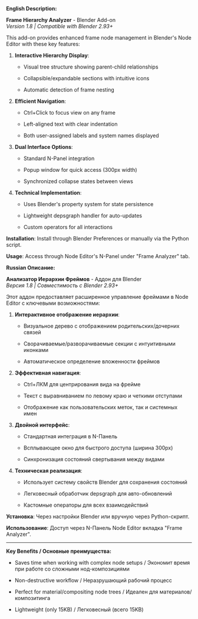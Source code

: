 **English Description:**

**Frame Hierarchy Analyzer** - Blender Add-on  
*Version 1.8 | Compatible with Blender 2.93+*

This add-on provides enhanced frame node management in Blender's Node Editor with these key features:

1. **Interactive Hierarchy Display**:
    
    - Visual tree structure showing parent-child relationships
        
    - Collapsible/expandable sections with intuitive icons
        
    - Automatic detection of frame nesting
        
2. **Efficient Navigation**:
    
    - Ctrl+Click to focus view on any frame
        
    - Left-aligned text with clear indentation
        
    - Both user-assigned labels and system names displayed
        
3. **Dual Interface Options**:
    
    - Standard N-Panel integration
        
    - Popup window for quick access (300px width)
        
    - Synchronized collapse states between views
        
4. **Technical Implementation**:
    
    - Uses Blender's property system for state persistence
        
    - Lightweight depsgraph handler for auto-updates
        
    - Custom operators for all interactions
        

**Installation**: Install through Blender Preferences or manually via the Python script.

**Usage**: Access through Node Editor's N-Panel under "Frame Analyzer" tab.

**Russian Описание:**

**Анализатор Иерархии Фреймов** - Аддон для Blender  
*Версия 1.8 | Совместимость с Blender 2.93+*

Этот аддон предоставляет расширенное управление фреймами в Node Editor с ключевыми возможностями:

1. **Интерактивное отображение иерархии**:
    
    - Визуальное дерево с отображением родительских/дочерних связей
        
    - Сворачиваемые/разворачиваемые секции с интуитивными иконками
        
    - Автоматическое определение вложенности фреймов
        
2. **Эффективная навигация**:
    
    - Ctrl+ЛКМ для центрирования вида на фрейме
        
    - Текст с выравниванием по левому краю и четкими отступами
        
    - Отображение как пользовательских меток, так и системных имен
        
3. **Двойной интерфейс**:
    
    - Стандартная интеграция в N-Панель
        
    - Всплывающее окно для быстрого доступа (ширина 300px)
        
    - Синхронизация состояний свертывания между видами
        
4. **Техническая реализация**:
    
    - Использует систему свойств Blender для сохранения состояний
        
    - Легковесный обработчик depsgraph для авто-обновлений
        
    - Кастомные операторы для всех взаимодействий
        

**Установка**: Через настройки Blender или вручную через Python-скрипт.

**Использование**: Доступ через N-Панель Node Editor вкладка "Frame Analyzer".

---

**Key Benefits / Основные преимущества:**

- Saves time when working with complex node setups / Экономит время при работе со сложными нод-композициями
    
- Non-destructive workflow / Неразрушающий рабочий процесс
    
- Perfect for material/compositing node trees / Идеален для материалов/композитинга
    
- Lightweight (only 15KB) / Легковесный (всего 15KB)
